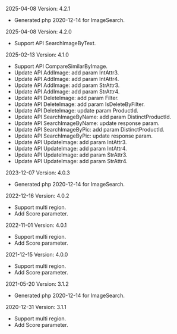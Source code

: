2025-04-08 Version: 4.2.1
- Generated php 2020-12-14 for ImageSearch.

2025-04-08 Version: 4.2.0
- Support API SearchImageByText.


2025-02-13 Version: 4.1.0
- Support API CompareSimilarByImage.
- Update API AddImage: add param IntAttr3.
- Update API AddImage: add param IntAttr4.
- Update API AddImage: add param StrAttr3.
- Update API AddImage: add param StrAttr4.
- Update API DeleteImage: add param Filter.
- Update API DeleteImage: add param IsDeleteByFilter.
- Update API DeleteImage: update param ProductId.
- Update API SearchImageByName: add param DistinctProductId.
- Update API SearchImageByName: update response param.
- Update API SearchImageByPic: add param DistinctProductId.
- Update API SearchImageByPic: update response param.
- Update API UpdateImage: add param IntAttr3.
- Update API UpdateImage: add param IntAttr4.
- Update API UpdateImage: add param StrAttr3.
- Update API UpdateImage: add param StrAttr4.


2023-12-07 Version: 4.0.3
- Generated php 2020-12-14 for ImageSearch.

2022-12-16 Version: 4.0.2
- Support multi region.
- Add Score parameter.

2022-11-01 Version: 4.0.1
- Support multi region.
- Add Score parameter.

2021-12-15 Version: 4.0.0
- Support multi region.
- Add Score parameter.

2021-05-20 Version: 3.1.2
- Generated php 2020-12-14 for ImageSearch.

2020-12-31 Version: 3.1.1
- Support multi region.
- Add Score parameter.


